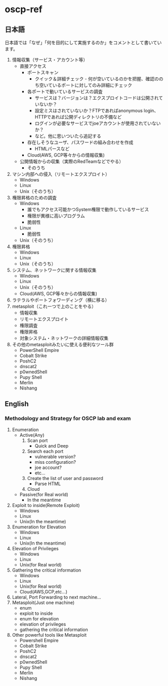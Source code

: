 # oscp-ref
## 日本語
日本語では「なぜ」「何を目的にして実施するのか」をコメントとして書いています。

1. 情報収集（サービス・アカウント等）
	- 直接アクセス
		- ポートスキャン
			- クイック＆詳細チェック - 何が空いているのかを把握、確認ののち空いているポートに対してのみ詳細にチェック
		- 各ポートで動いているサービスの調査
			- サービスは？バージョンは？エクスプロイトコードは公開されていないか？
			- 設定ミスはされていないか？FTPであればanonymous login、HTTPであれば公開ディレクトリの不備など
			- ログインが必要なサービスでjoeアカウントが使用されていないか？
			- など。他に思いついたら追記する
		- 存在しそうなユーザ、パスワードの組み合わせを作成
			- HTMLパースなど
		- Cloud(AWS, GCP等々からの情報収集)
	- 公開情報からの収集（実際のRedTeamなどでやる）
		- そのうち
1. マシン内部への侵入（リモートエクスプロイト）
	- Windows
	- Linux
	- Unix（そのうち）
1. 権限昇格のための調査
	- Windows
		- 誰でもアクセス可能かつSystem権限で動作しているサービス
		- 権限が異様に高いプログラム
		- 脆弱性
	- Linux
		- 脆弱性
	- Unix（そのうち）
1. 権限昇格
	- Windows
	- Linux
	- Unix（そのうち）
1. システム、ネットワークに関する情報収集
	- Windows
	- Linux
	- Unix（そのうち）
	- Cloud(AWS, GCP等々からの情報収集)
1. ラテラルやポートフォワーディング（横に移る）
1. metasploit（これ一つで上のことをやる）
	- 情報収集
	- リモートエクスプロイト
	- 権限調査
	- 権限昇格
	- 対象システム・ネットワークの詳細情報収集
1. その他のmetasploitみたいに使える便利なツール群
	- PowerShell Empire
	- Cobalt Strike
	- PoshC2
	- dnscat2
	- p0wnedShell
	- Pupy Shell
	- Merlin
	- Nishang

## English
### Methodology and Strategy for OSCP lab and exam
1. Enumeration
	- Active(Any)
		1. Scan port
			- Quick and Deep
		1. Search each port
			- vulnerable version?
			- miss configuration?
			- joe account?
			- etc...
		1. Create the list of user and password
			- Parse HTML
		1. Cloud
	- Passive(for Real world)
		- In the meantime
1. Exploit to inside(Remote Exploit)
	- Windows
	- Linux
	- Unix(In the meantime)
1. Enumeration for Elevation
	- Windows
	- Linux
	- Unix(In the meantime)
1. Elevation of Privileges
	- Windows
	- Linux
	- Unix(for Real world)
1. Gathering the critical information
	- Windows
	- Linux
	- Unix(for Real world)
	- Cloud(AWS,GCP,etc...)
1. Lateral, Port Forwarding to next machine...
1. Metasploit(Just one machine)
	- enum
	- exploit to inside
	- enum for elevation
	- elevation of privileges
	- gathering the critical information
1. Other powerful tools like Metasploit
	- Powershell Empire
	- Cobalt Strike
	- PoshC2
	- dnscat2
	- p0wnedShell
	- Pupy Shell
	- Merlin
	- Nishang

